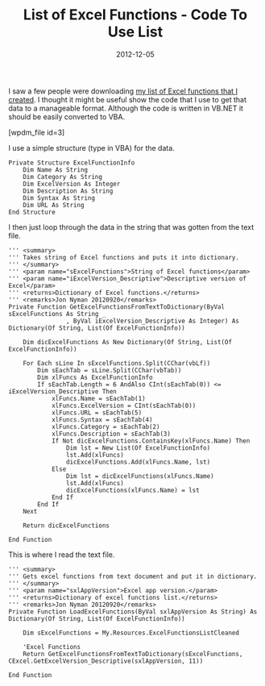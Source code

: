 ﻿---
date: 2012-12-05
title: List of Excel Functions - Code To Use List
tags:
    - code
    - vba
    - excel
    - excel-functions
---

I saw a few people were downloading <a href="2012/08/27/list-of-excel-functions/">my list of Excel functions that I created</a>. I thought it might be useful show the code that I use to get that data to a manageable format. Although the code is written in VB.NET it should be easily converted to VBA.

[wpdm_file id=3]

I use a simple structure (type in VBA) for the data.

```vbscript
Private Structure ExcelFunctionInfo
    Dim Name As String
    Dim Category As String
    Dim ExcelVersion As Integer
    Dim Description As String
    Dim Syntax As String
    Dim URL As String
End Structure
```

I then just loop through the data in the string that was gotten from the text file.

```vbscript
''' <summary>
''' Takes string of Excel functions and puts it into dictionary.
''' </summary>
''' <param name="sExcelFunctions">String of Excel functions</param>
''' <param name="iExcelVersion_Descriptive">Descriptive version of Excel</param>
''' <returns>Dictionary of Excel functions.</returns>
''' <remarks>Jon Nyman 20120920</remarks>
Private Function GetExcelFunctionsFromTextToDictionary(ByVal sExcelFunctions As String _
                , ByVal iExcelVersion_Descriptive As Integer) As Dictionary(Of String, List(Of ExcelFunctionInfo))

    Dim dicExcelFunctions As New Dictionary(Of String, List(Of ExcelFunctionInfo))

    For Each sLine In sExcelFunctions.Split(CChar(vbLf))
        Dim sEachTab = sLine.Split(CChar(vbTab))
        Dim xlFuncs As ExcelFunctionInfo
        If sEachTab.Length = 6 AndAlso CInt(sEachTab(0)) <= iExcelVersion_Descriptive Then
            xlFuncs.Name = sEachTab(1)
            xlFuncs.ExcelVersion = CInt(sEachTab(0))
            xlFuncs.URL = sEachTab(5)
            xlFuncs.Syntax = sEachTab(4)
            xlFuncs.Category = sEachTab(2)
            xlFuncs.Description = sEachTab(3)
            If Not dicExcelFunctions.ContainsKey(xlFuncs.Name) Then
                Dim lst = New List(Of ExcelFunctionInfo)
                lst.Add(xlFuncs)
                dicExcelFunctions.Add(xlFuncs.Name, lst)
            Else
                Dim lst = dicExcelFunctions(xlFuncs.Name)
                lst.Add(xlFuncs)
                dicExcelFunctions(xlFuncs.Name) = lst
            End If
        End If
    Next

    Return dicExcelFunctions

End Function
```

This is where I read the text file.

```vbscript
''' <summary>
''' Gets excel functions from text document and put it in dictionary.
''' </summary>
''' <param name="sxlAppVersion">Excel app version.</param>
''' <returns>Dictionary of excel functions list.</returns>
''' <remarks>Jon Nyman 20120920</remarks>
Private Function LoadExcelFunctions(ByVal sxlAppVersion As String) As Dictionary(Of String, List(Of ExcelFunctionInfo))

    Dim sExcelFunctions = My.Resources.ExcelFunctionsListCleaned

    'Excel Functions
    Return GetExcelFunctionsFromTextToDictionary(sExcelFunctions, CExcel.GetExcelVersion_Descriptive(sxlAppVersion, 11))

End Function
```
